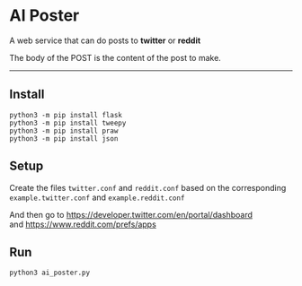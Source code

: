 
# AI Poster

A web service that can do posts to **twitter** or **reddit**

The body of the POST is the content of the post to make.


---

## Install

```
python3 -m pip install flask
python3 -m pip install tweepy
python3 -m pip install praw
python3 -m pip install json
```

## Setup

Create the files `twitter.conf` and `reddit.conf` based on the corresponding `example.twitter.conf` and `example.reddit.conf`

And then go to https://developer.twitter.com/en/portal/dashboard    
and https://www.reddit.com/prefs/apps

## Run

```
python3 ai_poster.py
```
